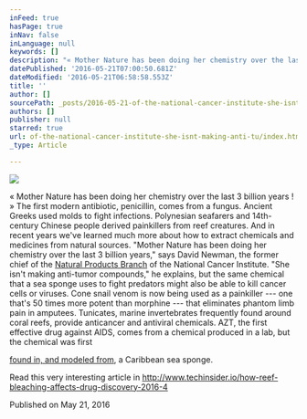 ```yaml
---
inFeed: true
hasPage: true
inNav: false
inLanguage: null
keywords: []
description: "« Mother Nature has been doing her chemistry over the last 3 billion years ! » The first modern antibiotic, penicillin, comes from a fungus. Ancient Greeks used molds to fight infections. Polynesian seafarers and 14th-century Chinese people derived painkillers from reef creatures. And in recent years we've learned much more about how to extract chemicals and medicines from natural sources. \"Mother Nature has been doing her chemistry over the last 3 billion years,\" says David Newman, the former chief of the Natural Products Branch of the National Cancer Institute. \"She isn't making anti-tumor compounds,\" he explains, but the same chemical that a sea sponge uses to fight predators might also be able to kill cancer cells or viruses. Cone snail venom is now being used as a painkiller — one that's 50 times more potent than morphine — that eliminates phantom limb pain in amputees. Tunicates, marine invertebrates frequently found around coral reefs, provide anticancer and antiviral chemicals. AZT, the first effective drug against AIDS, comes from a chemical produced in a lab, but the chemical was first "
datePublished: '2016-05-21T07:00:50.681Z'
dateModified: '2016-05-21T06:58:58.553Z'
title: ''
author: []
sourcePath: _posts/2016-05-21-of-the-national-cancer-institute-she-isnt-making-anti-tu.md
authors: []
publisher: null
starred: true
url: of-the-national-cancer-institute-she-isnt-making-anti-tu/index.html
_type: Article

---
```

![](https://the-grid-user-content.s3-us-west-2.amazonaws.com/40f1a802-052e-460e-857e-ab700a54039b.jpg)

« Mother Nature has been doing her chemistry over the last 3 billion years ! » The first modern antibiotic, penicillin, comes from a fungus. Ancient Greeks used molds to fight infections. Polynesian seafarers and 14th-century Chinese people derived painkillers from reef creatures. And in recent years we've learned much more about how to extract chemicals and medicines from natural sources. "Mother Nature has been doing her chemistry over the last 3 billion years," says David Newman, the former chief of the [Natural Products Branch][0] of the National Cancer Institute. "She isn't making anti-tumor compounds," he explains, but the same chemical that a sea sponge uses to fight predators might also be able to kill cancer cells or viruses. Cone snail venom is now being used as a painkiller --- one that's 50 times more potent than morphine --- that eliminates phantom limb pain in amputees. Tunicates, marine invertebrates frequently found around coral reefs, provide anticancer and antiviral chemicals. AZT, the first effective drug against AIDS, comes from a chemical produced in a lab, but the chemical was first 

[found in, and modeled from][1], a Caribbean sea sponge.

Read this very interesting article in http://www.techinsider.io/how-reef-bleaching-affects-drug-discovery-2016-4

Published on May 21, 2016

[0]: http://dtp.nci.nih.gov/branches/npb/repository.html
[1]: http://ocean.si.edu/ocean-photos/sea-sponge-hiv-medicine